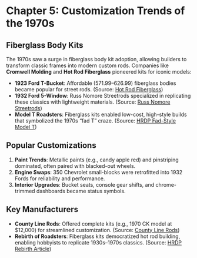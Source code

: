 # Chapter 5: Customization Trends of the 1970s

## Fiberglass Body Kits

The 1970s saw a surge in fiberglass body kit adoption, allowing builders to transform classic frames into modern custom rods. Companies like **Cromwell Molding** and **Hot Rod Fiberglass** pioneered kits for iconic models:

- **1923 Ford T-Bucket**: Affordable ($571.99–$626.99) fiberglass bodies became popular for street rods. (Source: [Hot Rod Fiberglass](https://hotrodfiberglass.com/shop/))
- **1932 Ford 5-Window**: Russ Nomore Streetrods specialized in replicating these classics with lightweight materials. (Source: [Russ Nomore Streetrods](https://russnomorestreetrods.com/))
- **Model T Roadsters**: Fiberglass kits enabled low-cost, high-style builds that symbolized the 1970s “fad T” craze. (Source: [HRDP Fad-Style Model T](https://www.hotrod.com/features/hrdp-1112-fad-style-model-t-roadster))

## Popular Customizations

1. **Paint Trends**: Metallic paints (e.g., candy apple red) and pinstriping dominated, often paired with blacked-out wheels.
2. **Engine Swaps**: 350 Chevrolet small-blocks were retrofitted into 1932 Fords for reliability and performance.
3. **Interior Upgrades**: Bucket seats, console gear shifts, and chrome-trimmed dashboards became status symbols.

## Key Manufacturers


- **County Line Rods**: Offered complete kits (e.g., 1970 CK model at $12,000) for streamlined customization. (Source: [County Line Rods](https://www.countylinerods.com/))
- **Rebirth of Roadsters**: Fiberglass kits democratized hot rod building, enabling hobbyists to replicate 1930s–1970s classics. (Source: [HRDP Rebirth Article](https://www.hotrod.com/features/rebirth-of-the-roadsters-september-1970-982-850-34-1))